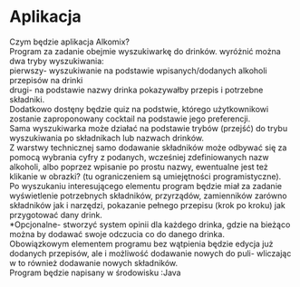# Aplikacja

Czym będzie aplikacja Alkomix?  
Program za zadanie obejmie wyszukiwarkę do drinków. wyróżnić można dwa tryby wyszukiwania:  
pierwszy- wyszukiwanie na podstawie wpisanych/dodanych alkoholi przepisów na drinki  
drugi- na podstawie nazwy drinka pokazywałby przepis i potrzebne składniki.  
Dodatkowo dostęny będzie quiz na podstwie, którego użytkownikowi zostanie zaproponowany cocktail na podstawie jego preferencji.  
Sama wyszukiwarka może działać na podstawie trybów (przejść) do trybu wyszukiwania po składnikach lub nazwach drinków.  
Z warstwy technicznej samo dodawanie składników może odbywać się za pomocą wybrania cyfry z podanych, wcześniej zdefiniowanych nazw alkoholi, 
albo poprzez wpisanie po prostu nazwy, ewentualne jest też klikanie w obrazki? (tu ograniczeniem są umiejętności programistyczne).  
Po wyszukaniu interesującego elementu program będzie miał za zadanie wyświetlenie potrzebnych składników, przyrządów, zamienników zarówno składników jak i narzędzi,
pokazanie pełnego przepisu (krok po kroku) jak przygotować dany drink.  
*Opcjonalne- stworzyć system opinii dla każdego drinka, gdzie na bieżąco można by dodawać swoje odczucia co do danego drinka.  
Obowiązkowym elementem programu bez wątpienia będzie edycja już dodanych przepisów, ale i możliwość dodawanie nowych do puli- wliczając w to również dodawanie
nowych składników.  
Program będzie napisany w środowisku :Java  

